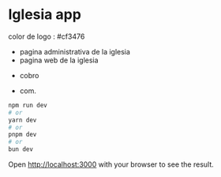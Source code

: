 # Iglesia app
color de logo : #cf3476
- pagina administrativa de la iglesia
- pagina web de la iglesia

* cobro

* com.

```bash
npm run dev
# or
yarn dev
# or
pnpm dev
# or
bun dev
```

Open [http://localhost:3000](http://localhost:3000) with your browser to see the result.
